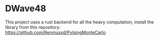 # DWave48

This project uses a rust backend for all the heavy computation, install the library from this repository:
https://github.com/Renmusxd/PyIsingMonteCarlo